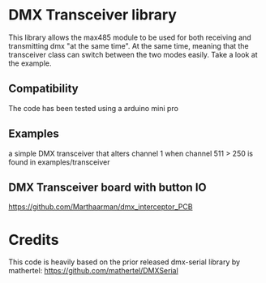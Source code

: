 # DMX Transceiver library

This library allows the max485 module to be used for both receiving and transmitting dmx "at the same time".
At the same time, meaning that the transceiver class can switch between the two modes easily. Take a look at the example.

## Compatibility
The code has been tested using a arduino mini pro

## Examples
a simple DMX transceiver that alters channel 1 when channel 511 > 250 is found in examples/transceiver

## DMX Transceiver board with button IO
https://github.com/Marthaarman/dmx_interceptor_PCB

# Credits
This code is heavily based on the prior released dmx-serial library by mathertel:
https://github.com/mathertel/DMXSerial